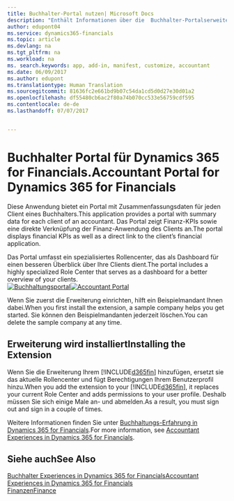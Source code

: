 ```yaml
---
title: Buchhalter-Portal nutzen| Microsoft Docs
description: "Enthält Informationen über die  Buchhalter-Portalserweiterung."
author: edupont04
ms.service: dynamics365-financials
ms.topic: article
ms.devlang: na
ms.tgt_pltfrm: na
ms.workload: na
ms. search.keywords: app, add-in, manifest, customize, accountant
ms.date: 06/09/2017
ms.author: edupont
ms.translationtype: Human Translation
ms.sourcegitcommit: 81636fc2e661bd9b07c54da1cd5d0d27e30d01a2
ms.openlocfilehash: df55480cb6ac2f80a74b070cc533e56759cdf595
ms.contentlocale: de-de
ms.lasthandoff: 07/07/2017


---
```

# <a name="accountant-portal-for-dynamics-365-for-financials"></a><span data-ttu-id="ae55d-103">Buchhalter Portal für Dynamics 365 for Financials.</span><span class="sxs-lookup"><span data-stu-id="ae55d-103">Accountant Portal for Dynamics 365 for Financials</span></span>
<span data-ttu-id="ae55d-104">Diese Anwendung bietet ein Portal mit Zusammenfassungsdaten für jeden Client eines Buchhalters.</span><span class="sxs-lookup"><span data-stu-id="ae55d-104">This application provides a portal with summary data for each client of an accountant.</span></span> <span data-ttu-id="ae55d-105">Das Portal zeigt Finanz-KPIs sowie eine direkte Verknüpfung der Finanz-Anwendung des Clients an.</span><span class="sxs-lookup"><span data-stu-id="ae55d-105">The portal displays financial KPIs as well as a direct link to the client’s financial application.</span></span>  

<span data-ttu-id="ae55d-106">Das Portal umfasst ein spezialisiertes Rollencenter, das als Dashboard für einen besseren Überblick über Ihre Clients dient.</span><span class="sxs-lookup"><span data-stu-id="ae55d-106">The portal includes a highly specialized Role Center that serves as a dashboard for a better overview of your clients.</span></span>  
<span data-ttu-id="ae55d-107">[![Buchhaltungsportal](./media/ui-extensions-accportal/accountant-portal.png)](https://go.microsoft.com/fwlink/?linkid=851257)</span><span class="sxs-lookup"><span data-stu-id="ae55d-107">[![Accountant Portal](./media/ui-extensions-accportal/accountant-portal.png)](https://go.microsoft.com/fwlink/?linkid=851257)</span></span>

<span data-ttu-id="ae55d-108">Wenn Sie zuerst die Erweiterung einrichten, hilft ein Beispielmandant Ihnen dabei.</span><span class="sxs-lookup"><span data-stu-id="ae55d-108">When you first install the extension, a sample company helps you get started.</span></span> <span data-ttu-id="ae55d-109">Sie können den Beispielmandanten jederzeit löschen.</span><span class="sxs-lookup"><span data-stu-id="ae55d-109">You can delete the sample company at any time.</span></span>  

## <a name="installing-the-extension"></a><span data-ttu-id="ae55d-110">Erweiterung wird installiert</span><span class="sxs-lookup"><span data-stu-id="ae55d-110">Installing the Extension</span></span>
<span data-ttu-id="ae55d-111">Wenn Sie die Erweiterung Ihrem [!INCLUDE[d365fin](includes/d365fin_md.md)] hinzufügen, ersetzt sie das aktuelle Rollencenter und fügt Berechtigungen Ihrem Benutzerprofil hinzu.</span><span class="sxs-lookup"><span data-stu-id="ae55d-111">When you add the extension to your [!INCLUDE[d365fin](includes/d365fin_md.md)], it replaces your current Role Center and adds permissions to your user profile.</span></span> <span data-ttu-id="ae55d-112">Deshalb müssen Sie sich einige Male an- und abmelden.</span><span class="sxs-lookup"><span data-stu-id="ae55d-112">As a result, you must sign out and sign in a couple of times.</span></span>  

<span data-ttu-id="ae55d-113">Weitere Informationen finden Sie unter [Buchhaltungs-Erfahrung in Dynamics 365 for Financials](finance-accounting.md).</span><span class="sxs-lookup"><span data-stu-id="ae55d-113">For more information, see [Accountant Experiences in Dynamics 365 for Financials](finance-accounting.md).</span></span>  

## <a name="see-also"></a><span data-ttu-id="ae55d-114">Siehe auch</span><span class="sxs-lookup"><span data-stu-id="ae55d-114">See Also</span></span>
[<span data-ttu-id="ae55d-115">Buchhalter Experiences in Dynamics 365 for Financials</span><span class="sxs-lookup"><span data-stu-id="ae55d-115">Accountant Experiences in Dynamics 365 for Financials</span></span>](finance-accounting.md)  
[<span data-ttu-id="ae55d-116">Finanzen</span><span class="sxs-lookup"><span data-stu-id="ae55d-116">Finance</span></span>](finance.md)  

